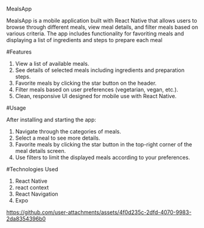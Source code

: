 
MealsApp

MealsApp is a mobile application built with React Native that allows users to browse through different meals, view meal details,
and filter meals based on various criteria.
The app includes functionality for favoriting meals and displaying a list of ingredients and steps to prepare each meal

#Features

  1) View a list of available meals.
  2) See details of selected meals including ingredients and preparation steps.
  3) Favorite meals by clicking the star button on the header.
  4) Filter meals based on user preferences (vegetarian, vegan, etc.).
  5) Clean, responsive UI designed for mobile use with React Native.

#Usage

After installing and starting the app:
  1) Navigate through the categories of meals.
  2) Select a meal to see more details.
  3) Favorite meals by clicking the star button in the top-right corner of the meal details screen.
  4) Use filters to limit the displayed meals according to your preferences.
   
#Technologies Used

  1) React Native
  2) react context 
  3) React Navigation
  4) Expo

https://github.com/user-attachments/assets/4f0d235c-2dfd-4070-9983-2da8354396b0




